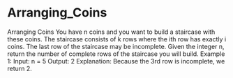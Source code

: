 # Arranging_Coins
Arranging Coins
You have n coins and you want to build a staircase with these coins. The staircase consists of k rows where the ith row has exactly i coins. The last row of the staircase may be incomplete.
Given the integer n, return the number of complete rows of the staircase you will build.
Example 1:
Input: n = 5
Output: 2
Explanation: Because the 3rd row is incomplete, we return 2.
